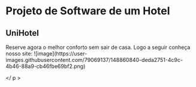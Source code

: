 <h1>Projeto de Software de um Hotel</h1>

<h2>UniHotel</h2>
<p>Reserve agora o melhor conforto sem sair de casa. Logo a seguir conheça nosso site:
   ![image](https://user-images.githubusercontent.com/79069137/148860840-deda2751-4c9c-4b46-88a9-cb46fbe69bf2.png)

</ p >

